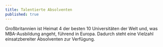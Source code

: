 ```yaml
---
title: Talentierte Absolventen
published: true
---
```


Großbritannien ist Heimat 4 der besten 10 Universitäten der Welt und, was MBA-Ausbildung angeht, führend in Europa. Dadurch steht eine Vielzahl einsatzbereiter Absolventen zur Verfügung.
